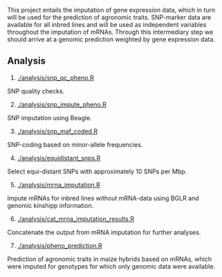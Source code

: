 This project entails the imputation of gene expression data, which in turn will
be used for the prediction of agronomic traits.
SNP-marker data are available for all inbred lines and will be used as
independent variables throughout the imputation of mRNAs.
Through this intermediary step we should arrive at a genomic prediction
weighted by gene expression data.


## Analysis
1.   [./analysis/snp_qc_pheno.R](./analysis/snp_qc_pheno.R)

SNP quality checks.

2.   [./analysis/snp_impute_pheno.R](./analysis/snp_impute_pheno.R)

SNP imputation using Beagle.

3.   [./analysis/snp_maf_coded.R](./analysis/snp_maf_coded.R)

SNP-coding based on minor-allele frequencies.

4.   [./analysis/equidistant_snps.R](./analysis/equidistant_snps.R)

Select equi-distant SNPs with approximately 10 SNPs per Mbp.

5.   [./analysis/mrna_imputation.R](./analysis/mrna_imputation.R)

Impute mRNAs for inbred lines without mRNA-data using BGLR and genomic kinshipp
information.

6.   [./analysis/cat_mrna_imputation_results.R](./analysis/cat_mrna_imputation_results.R)

Concatenate the output from mRNA imputation for further analyses.

7.   [./analysis/pheno_prediction.R](./analysis/pheno_prediction.R)

Prediction of agronomic traits in maize hybrids based on mRNAs, which were
imputed for genotypes for which only genomic data were available.
